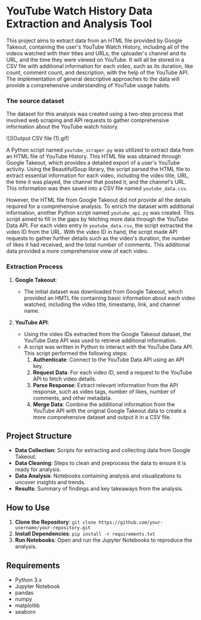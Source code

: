 
# YouTube Watch History Data Extraction and Analysis Tool

This project aims to extract data from an HTML file provided by Google Takeout, containing the user's YouTube Watch History, including all of the videos watched with their titles and URLs, the uploader's channel and its URL, and the time they were viewed on YouTube. It will all be stored in a CSV file with additional information for each video, such as its duration, like count, comment count, and description, with the help of the YouTube API. The implementation of general descriptive approaches to the data will provide a comprehensive understanding of YouTube usage habits.


### The source dataset

The dataset for this analysis was created using a two-step process that involved web scraping and API requests to gather comprehensive information about the YouTube watch history.

![](Output CSV file (1).gif)


A Python script named `youtube_scraper.py` was utilized to extract data from an HTML file of YouTube History. This HTML file was obtained through Google Takeout, which provides a detailed export of a user's YouTube activity. Using the BeautifulSoup library, the script parsed the HTML file to extract essential information for each video, including the video title, URL, the time it was played, the channel that posted it, and the channel's URL. This information was then saved into a CSV file named `youtube_data.csv`.

However, the HTML file from Google Takeout did not provide all the details required for a comprehensive analysis. To enrich the dataset with additional information, another Python script named `youtube_api.py` was created. This script aimed to fill in the gaps by fetching more data through the YouTube Data API. For each video entry in `youtube_data.csv`, the script extracted the video ID from the URL. With the video ID in hand, the script made API requests to gather further details such as the video's duration, the number of likes it had received, and the total number of comments. This additional data provided a more comprehensive view of each video.

### Extraction Process

1. **Google Takeout**:
    - The initial dataset was downloaded from Google Takeout, which provided an HMTL file containing basic information about each video watched, including the video title, timestamp, link, and channel name.

2. **YouTube API**:
    - Using the video IDs extracted from the Google Takeout dataset, the YouTube Data API was used to retrieve additional information. 
    - A script was written in Python to interact with the YouTube Data API. This script performed the following steps:
        1. **Authenticate**: Connect to the YouTube Data API using an API key.
        2. **Request Data**: For each video ID, send a request to the YouTube API to fetch video details.
        3. **Parse Response**: Extract relevant information from the API response, such as video tags, number of likes, number of comments, and other metadata.
        4. **Merge Data**: Combine the additional information from the YouTube API with the original Google Takeout data to create a more comprehensive dataset and output it in a CSV file.

## Project Structure

- **Data Collection**: Scripts for extracting and collecting data from Google Takeout.
- **Data Cleaning**: Steps to clean and preprocess the data to ensure it is ready for analysis.
- **Data Analysis**: Notebooks containing analysis and visualizations to uncover insights and trends.
- **Results**: Summary of findings and key takeaways from the analysis.

## How to Use

1. **Clone the Repository**: `git clone https://github.com/your-username/your-repository.git`
2. **Install Dependencies**: `pip install -r requirements.txt`
3. **Run Notebooks**: Open and run the Jupyter Notebooks to reproduce the analysis.

## Requirements

- Python 3.x
- Jupyter Notebook
- pandas
- numpy
- matplotlib
- seaborn
